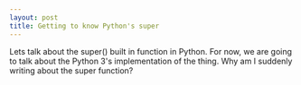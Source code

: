```yaml
---
layout: post
title: Getting to know Python's super
---
```


Lets talk about the super() built in function in Python.
For now, we are going to talk about the Python 3's implementation of the thing.
Why am I suddenly writing about the super function?
